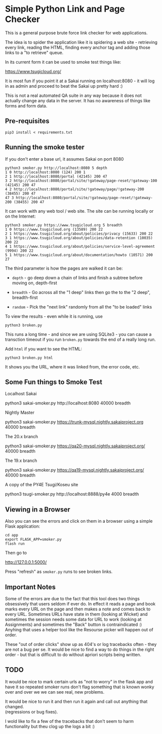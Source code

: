Simple Python Link and Page Checker
===================================

This is a general purpose brute force link checker for web applications.

The idea is to spider the application
like it is spidering a web site - retrieving every link, reading the HTML, 
finding every anchor tag and adding those links to a "to retrieve" queue.

In its current form it can be used to smoke test things like:

https://www.tsugicloud.org/

It is most fun if you point it at a Sakai running on localhost:8080 - it will log
in as admin and proceed to beat the Sakai up pretty hard :)

This is not a real automated QA suite in any way because it does not actually
change any data in the server.  It has no awareness of things like forms and form
data.

Pre-requisites
--------------

    pip3 install < requirements.txt

Running the smoke tester
------------------------

If you don't enter a base url, it assumes Sakai on port 8080

    python3 smoker.py http://localhost:8080 5 depth
    1 0 http://localhost:8080 (124) 200 1
    2 1 http://localhost:8080/portal (42145) 200 47
    3 2 http://localhost:8080/portal/site/!gateway/page-reset/!gateway-100 (42145) 200 47
    4 2 http://localhost:8080/portal/site/!gateway/page/!gateway-200 (38455) 200 47
    47 3 http://localhost:8080/portal/site/!gateway/page-reset/!gateway-200 (38455) 200 47

It can work with any web tool / web site.  The site can be running locally or
on the Internet:

    python3 smoker.py https://www.tsugicloud.org 5 breadth
    1 0 https://www.tsugicloud.org (13589) 200 22
    2 1 https://www.tsugicloud.org/about/policies/privacy (15633) 200 22
    3 1 https://www.tsugicloud.org/about/policies/data-retention (10035) 200 22
    4 1 https://www.tsugicloud.org/about/policies/service-level-agreement (9994) 200 22
    5 1 https://www.tsugicloud.org/about/documentation/howto (10571) 200 27

The third parameter is how the pages are walked it can be:

* `depth` - go deep down a chain of links and finish a subtree before moving on, depth-first

* `breadth`  - Go across all the "1 deep" links then go the to the "2 deep", breadth-first

* `random` - Pick the "next link" randomly from all the "to be loaded" links

To view the results - even while it is running, use

    python3 broken.py

This runs a long time - and since we are using SQLite3 - you can cause a transction timeout
if you run `broken.py` towards the end of a really long run.

Add `html` if you want to see the HTML:

    python3 broken.py html

It shows you the URL, where it was linked from, the error code, etc.

Some Fun things to Smoke Test
-----------------------------

Localhost Sakai

python3 sakai-smoker.py http://localhost:8080 40000 breadth

Nightly Master 

python3 sakai-smoker.py https://trunk-mysql.nightly.sakaiproject.org 40000 breadth

The 20.x branch

python3 sakai-smoker.py https://qa20-mysql.nightly.sakaiproject.org/ 40000 breadth

The 19.x branch

python3 sakai-smoker.py https://qa19-mysql.nightly.sakaiproject.org/ 40000 breadth

A copy of the PY4E Tsugi/Koseu site

python3 tsugi-smoker.py http://localhost:8888/py4e 4000 breadth

Viewing in a Browser
--------------------

Also you can see the errors and click on them in a browser using a simple
Flask application:

    cd app
    export FLASK_APP=smoker.py
    flash run

Then go to 

http://127.0.0.1:5000/

Press "refresh" as `smoker.py` runs to see broken links.

Important Notes
---------------

Some of the errors are due to the fact that this tool does two things obsessively that
users seldom if ever do.  In effect it reads a page and book marks every URL on the page
and then makes a note and comes back to every URL.  Sometimes URLs have state in them
(looking at Wicket) and sometimes the session needs some data for URL to work (looking
at Assignments) and sometimes the "Back" button is contraindicated :)  Anyhing that uses 
a helper tool like the Resourse picker will happen out of order.

These "out of order clicks" show up as 404's or log tracebacks often - they are not a
bug per se.  It would be nice to find a way to do things in the right order - but that
is difficult to do without apriori scripts being written.

TODO
----

It would be nice to mark certain urls as "not to worry" in the flask app and have it so 
repeated smoker runs don't flag something that is known wonky over and over we we can 
see real, new problems.

It would be nice to run it and then run it again and call out anything that changed.  
(regressions or bug fixes).

I wold like to fix a few of the tracebacks that don't seem to harm functionality but
theu clog up the logs a bit :)

